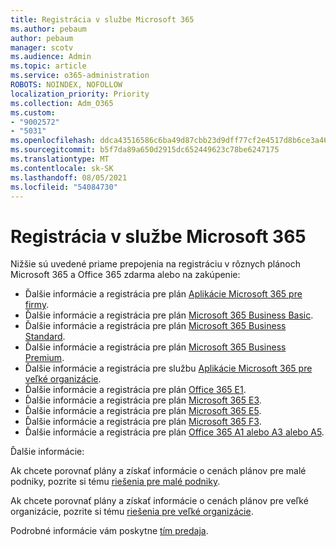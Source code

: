 ```yaml
---
title: Registrácia v službe Microsoft 365
ms.author: pebaum
author: pebaum
manager: scotv
ms.audience: Admin
ms.topic: article
ms.service: o365-administration
ROBOTS: NOINDEX, NOFOLLOW
localization_priority: Priority
ms.collection: Adm_O365
ms.custom:
- "9002572"
- "5031"
ms.openlocfilehash: ddca43516586c6ba49d87cbb23d9dff77cf2e4517d8b6ce3a46d00e535b59afb
ms.sourcegitcommit: b5f7da89a650d2915dc652449623c78be6247175
ms.translationtype: MT
ms.contentlocale: sk-SK
ms.lasthandoff: 08/05/2021
ms.locfileid: "54084730"
---
```

# <a name="sign-up-for-microsoft-365"></a>Registrácia v službe Microsoft 365

Nižšie sú uvedené priame prepojenia na registráciu v rôznych plánoch Microsoft 365 a Office 365 zdarma alebo na zakúpenie:

- Ďalšie informácie a registrácia pre plán [Aplikácie Microsoft 365 pre firmy](https://products.office.com/business/office-365-business?activetab=pivot%3aoverviewtab).
- Ďalšie informácie a registrácia pre plán [Microsoft 365 Business Basic](https://products.office.com/business/office-365-business-essentials?activetab=pivot%3aoverviewtab).
- Ďalšie informácie a registrácia pre plán [Microsoft 365 Business Standard](https://products.office.com/business/office-365-business-premium?activetab=pivot%3aoverviewtab).
- Ďalšie informácie a registrácia pre plán [Microsoft 365 Business Premium](https://www.microsoft.com/microsoft-365/business/microsoft-365-business?activetab=pivot%3aoverviewtab).
- Ďalšie informácie a registrácia pre službu [Aplikácie Microsoft 365 pre veľké organizácie](https://products.office.com/business/office-365-proplus-product?activetab=pivot%3aoverviewtab).
- Ďalšie informácie a registrácia pre plán [Office 365 E1](https://www.microsoft.com/microsoft-365/business/office-365-enterprise-e1-business-software?activetab=pivot:overviewtab).
- Ďalšie informácie a registrácia pre plán [Microsoft 365 E3](https://www.microsoft.com/microsoft-365/enterprise-e3-business-software).
- Ďalšie informácie a registrácia pre plán [Microsoft 365 E5](https://www.microsoft.com/microsoft-365/enterprise-e5-business-software?activetab=pivot%3aoverviewtab).
- Ďalšie informácie a registrácia pre plán [Microsoft 365 F3](https://www.microsoft.com/microsoft-365/microsoft-365-enterprise-f3?activetab=pivot%3aoverviewtab).
- Ďalšie informácie a registrácia pre plán [Office 365 A1 alebo A3 alebo A5](https://www.microsoft.com/microsoft-365/academic/compare-office-365-education-plans?activetab=tab:primaryr1).

Ďalšie informácie:

Ak chcete porovnať plány a získať informácie o cenách plánov pre malé podniky, pozrite si tému [riešenia pre malé podniky](https://products.office.com/business/small-business-solutions#office-ContentAreaHeadingTemplate-1cuvapm).

Ak chcete porovnať plány a získať informácie o cenách plánov pre veľké organizácie, pozrite si tému [riešenia pre veľké organizácie](https://www.microsoft.com/microsoft-365/business/compare-more-office-365-for-business-plans).

Podrobné informácie vám poskytne [tím predaja](https://go.microsoft.com/fwlink/?linkid=2127718).
